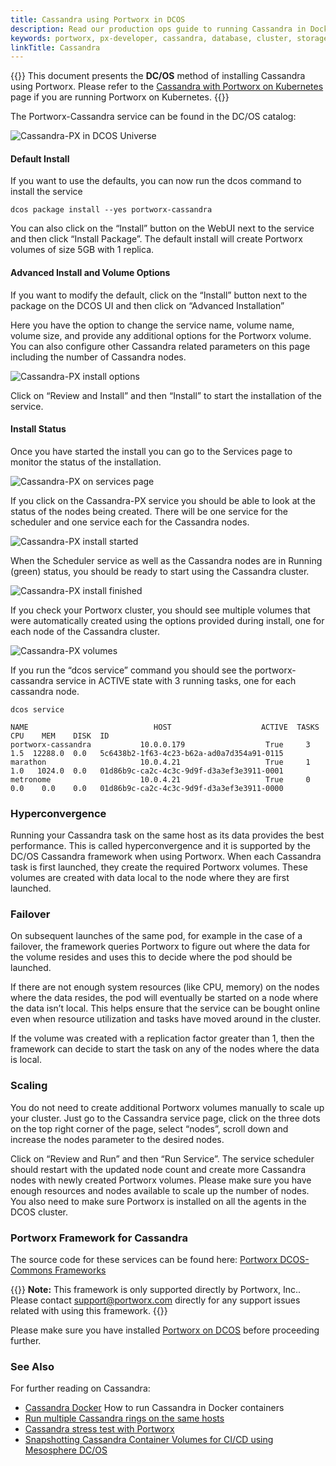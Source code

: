 ```yaml
---
title: Cassandra using Portworx in DCOS
description: Read our production ops guide to running Cassandra in Docker containers today! Failover faster, improve density and simplify operations.
keywords: portworx, px-developer, cassandra, database, cluster, storage
linkTitle: Cassandra
---
```


{{<info>}}
This document presents the **DC/OS** method of installing Cassandra using Portworx. Please refer to the [Cassandra with Portworx on Kubernetes](/portworx-install-with-kubernetes/application-install-with-kubernetes/cassandra/) page if you are running Portworx on Kubernetes.
{{</info>}}


The Portworx-Cassandra service can be found in the DC/OS catalog:

![Cassandra-PX in DCOS Universe](/img/dcos-cassandra-px-universe.png)

#### Default Install

If you want to use the defaults, you can now run the dcos command to install the service

```text
dcos package install --yes portworx-cassandra
```

You can also click on the “Install” button on the WebUI next to the service and then click “Install Package”. The default install will create Portworx volumes of size 5GB with 1 replica.

#### Advanced Install and Volume Options

If you want to modify the default, click on the “Install” button next to the package on the DCOS UI and then click on “Advanced Installation”

Here you have the option to change the service name, volume name, volume size, and provide any additional options for the Portworx volume. You can also configure other Cassandra related parameters on this page including the number of Cassandra nodes.

![Cassandra-PX install options](/img/dcos-cassandra-px-install-options.png)

Click on “Review and Install” and then “Install” to start the installation of the service.

#### Install Status

Once you have started the install you can go to the Services page to monitor the status of the installation.

![Cassandra-PX on services page](/img/dcos-cassandra-px-service.png)

If you click on the Cassandra-PX service you should be able to look at the status of the nodes being created. There will be one service for the scheduler and one service each for the Cassandra nodes.

![Cassandra-PX install started](/img/dcos-cassandra-px-started-install.png)

When the Scheduler service as well as the Cassandra nodes are in Running \(green\) status, you should be ready to start using the Cassandra cluster.

![Cassandra-PX install finished](/img/dcos-cassandra-px-finished-install.png)

If you check your Portworx cluster, you should see multiple volumes that were automatically created using the options provided during install, one for each node of the Cassandra cluster.

![Cassandra-PX volumes](/img/dcos-cassandra-px-volume-list.png)

If you run the “dcos service” command you should see the portworx-cassandra service in ACTIVE state with 3 running tasks, one for each cassandra node.

```text
dcos service
```

```output
NAME                            HOST                    ACTIVE  TASKS  CPU    MEM    DISK  ID
portworx-cassandra           10.0.0.179                  True     3    1.5  12288.0  0.0   5c6438b2-1f63-4c23-b62a-ad0a7d354a91-0115
marathon                     10.0.4.21                   True     1    1.0   1024.0  0.0   01d86b9c-ca2c-4c3c-9d9f-d3a3ef3e3911-0001
metronome                    10.0.4.21                   True     0    0.0    0.0    0.0   01d86b9c-ca2c-4c3c-9d9f-d3a3ef3e3911-0000
```

### Hyperconvergence

Running your Cassandra task on the same host as its data provides the best performance. This is called hyperconvergence and it is supported by the DC/OS Cassandra framework when using Portworx. When each Cassandra task is first launched, they create the required Portworx volumes. These volumes are created with data local to the node where they are first launched.

### Failover

On subsequent launches of the same pod, for example in the case of a failover, the framework queries Portworx to figure out where the data for the volume resides and uses this to decide where the pod should be launched.

If there are not enough system resources \(like CPU, memory\) on the nodes where the data resides, the pod will eventually be started on a node where the data isn’t local. This helps ensure that the service can be bought online even when resource utilization and tasks have moved around in the cluster.

If the volume was created with a replication factor greater than 1, then the framework can decide to start the task on any of the nodes where the data is local.

### Scaling

You do not need to create additional Portworx volumes manually to scale up your cluster. Just go to the Cassandra service page, click on the three dots on the top right corner of the page, select “nodes”, scroll down and increase the nodes parameter to the desired nodes.

Click on “Review and Run” and then “Run Service”. The service scheduler should restart with the updated node count and create more Cassandra nodes with newly created Portworx volumes. Please make sure you have enough resources and nodes available to scale up the number of nodes. You also need to make sure Portworx is installed on all the agents in the DCOS cluster.

### Portworx Framework for Cassandra

The source code for these services can be found here: [Portworx DCOS-Commons Frameworks](https://github.com/portworx/dcos-commons)

{{<info>}}
**Note:**
This framework is only supported directly by Portworx, Inc.. Please contact support@portworx.com directly for any support issues related with using this framework.
{{</info>}}

Please make sure you have installed [Portworx on DCOS](/install-with-other/dcos) before proceeding further.

### See Also

For further reading on Cassandra:

* [Cassandra Docker](https://portworx.com/use-case/cassandra-docker-container/) How to run Cassandra in Docker containers
* [Run multiple Cassandra rings on the same hosts](https://portworx.com/run-multiple-cassandra-clusters-hosts/)
* [Cassandra stress test with Portworx](/portworx-install-with-kubernetes/application-install-with-kubernetes/cassandra)
* [Snapshotting Cassandra Container Volumes for CI/CD using Mesosphere DC/OS](https://portworx.com/snapshotting-cassandra-container-volumes-ci-using-mesosphere-dcos/)
